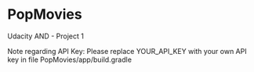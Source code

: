 # PopMovies
Udacity AND - Project 1

Note regarding API Key:
Please replace YOUR_API_KEY with your own API key in file PopMovies/app/build.gradle 
